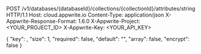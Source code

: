 POST /v1/databases/{databaseId}/collections/{collectionId}/attributes/string HTTP/1.1
Host: cloud.appwrite.io
Content-Type: application/json
X-Appwrite-Response-Format: 1.6.0
X-Appwrite-Project: &lt;YOUR_PROJECT_ID&gt;
X-Appwrite-Key: &lt;YOUR_API_KEY&gt;

{
  "key": ,
  "size": 1,
  "required": false,
  "default": "<DEFAULT>",
  "array": false,
  "encrypt": false
}
